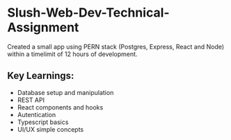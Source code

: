 # Slush-Web-Dev-Technical-Assignment
Created a small app using PERN stack (Postgres, Express, React and Node) within a timelimit of 12 hours of development.

## Key Learnings:

- Database setup and manipulation
- REST API
- React components and hooks
- Autentication
- Typescript basics
- UI/UX simple concepts

